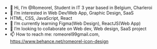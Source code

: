 - 👋 Hi, I’m @Romeorel, Student in IT 3 year based in Belgium, Charleroi
- 👀 I’m interested in Web Dev/Web App, Graphic Design, SaaS
- HTML, CSS, JavaScript, React
- 🌱 I’m currently learning Figma(Web Design), ReactJS(Web App)
- 💞️ I’m looking to collaborate on Web dev, Web design, SaaS project
- 📫 How to reach me:
   romeorel99gmail.com, 
   https://www.behance.net/romeorel-icon-design
<!---
Romeorel/Romeorel is a ✨ special ✨ repository because its `README.md` (this file) appears on your GitHub profile.
You can click the Preview link to take a look at your changes.
--->
